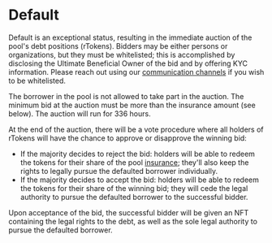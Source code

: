 # Default

Default is an exceptional status, resulting in the immediate auction of the pool's debt positions (rTokens). Bidders may be either persons or organizations, but they must be whitelisted; this is accomplished by disclosing the Ultimate Beneficial Owner of the bid and by offering KYC information. Please reach out using our [communication channels](broken-reference) if you wish to be whitelisted.

The borrower in the pool is not allowed to take part in the auction. The minimum bid at the auction must be more than the insurance amount (see below). The auction will run for 336 hours.

At the end of the auction, there will be a vote procedure where all holders of rTokens will have the chance to approve or disapprove the winning bid:

* If the majority decides to reject the bid: holders will be able to redeem the tokens for their share of the pool [insurance](../built-in-insurance.md); they'll also keep the rights to legally pursue the defaulted borrower individually.&#x20;
* If the majority decides to accept the bid: holders will be able to redeem the tokens for their share of the winning bid; they will cede the legal authority to pursue the defaulted borrower to the successful bidder.

Upon acceptance of the bid, the successful bidder will be given an NFT containing the legal rights to the debt, as well as the sole legal authority to pursue the defaulted borrower.
